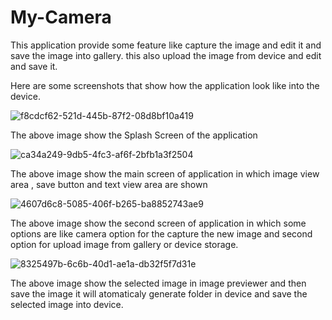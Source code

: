 # My-Camera
This application provide some feature like capture the image and edit it and save the image into gallery. this also upload the image from device
and edit and save it. 

Here are some screenshots that show how the application look like into the device.

![f8cdcf62-521d-445b-87f2-08d8bf10a419](https://user-images.githubusercontent.com/94340136/176347620-e7b40aad-69d5-4aee-bdaf-e69a9f353154.jpg)

The above image show the Splash Screen of the application

![ca34a249-9db5-4fc3-af6f-2bfb1a3f2504](https://user-images.githubusercontent.com/94340136/176347997-bb828139-1530-4542-981c-73e4cb333bcc.jpg)

The above image show the main screen of application in which image view area , save button and text view area are shown

![4607d6c8-5085-406f-b265-ba8852743ae9](https://user-images.githubusercontent.com/94340136/176348236-798911aa-9369-4871-9ca0-31ba1cf99b05.jpg)

The above image show the second screen of application in which some options are like camera option for the capture the new image and second option
for upload image from gallery or device storage.

![8325497b-6c6b-40d1-ae1a-db32f5f7d31e](https://user-images.githubusercontent.com/94340136/176348650-6ed89a3c-0670-4a5b-8736-1dcab81ebd0b.jpg)

The above image show the selected image in image previewer and then save the image it will atomaticaly generate folder in device and save the 
selected image into device.



